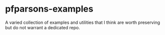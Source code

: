 # pfparsons-examples
A varied collection of examples and utilities that I think are worth preserving but do not warrant a dedicated repo.
